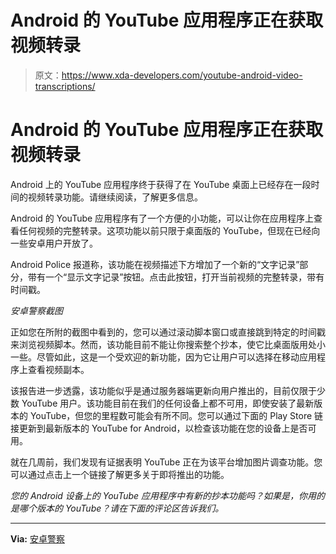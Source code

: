 # Android 的 YouTube 应用程序正在获取视频转录

> 原文：<https://www.xda-developers.com/youtube-android-video-transcriptions/>

# Android 的 YouTube 应用程序正在获取视频转录

Android 上的 YouTube 应用程序终于获得了在 YouTube 桌面上已经存在一段时间的视频转录功能。请继续阅读，了解更多信息。

Android 的 YouTube 应用程序有了一个方便的小功能，可以让你在应用程序上查看任何视频的完整转录。这项功能以前只限于桌面版的 YouTube，但现在已经向一些安卓用户开放了。

Android Police 报道称，该功能在视频描述下方增加了一个新的“文字记录”部分，带有一个“显示文字记录”按钮。点击此按钮，打开当前视频的完整转录，带有时间戳。

*安卓警察截图*

正如您在所附的截图中看到的，您可以通过滚动脚本窗口或直接跳到特定的时间戳来浏览视频脚本。然而，该功能目前不能让你搜索整个抄本，使它比桌面版用处小一些。尽管如此，这是一个受欢迎的新功能，因为它让用户可以选择在移动应用程序上查看视频副本。

该报告进一步透露，该功能似乎是通过服务器端更新向用户推出的，目前仅限于少数 YouTube 用户。该功能目前在我们的任何设备上都不可用，即使安装了最新版本的 YouTube，但您的里程数可能会有所不同。您可以通过下面的 Play Store 链接更新到最新版本的 YouTube for Android，以检查该功能在您的设备上是否可用。

就在几周前，我们发现有证据表明 YouTube 正在为该平台增加图片调查功能。您可以通过点击上一个链接了解更多关于即将推出的功能。

*您的 Android 设备上的 YouTube 应用程序中有新的抄本功能吗？如果是，你用的是哪个版本的 YouTube？请在下面的评论区告诉我们。*

* * *

**Via:** [安卓警察](https://www.androidpolice.com/youtube-is-bringing-video-transcriptions-to-its-android-app/)